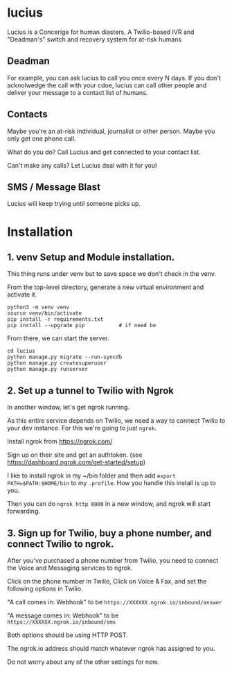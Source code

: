 # lucius

Lucius is a Concerige for human diasters.
A Twilio-based IVR and "Deadman's" switch and recovery system for at-risk humans

## Deadman

For example, you can ask lucius to call you once every N days. If you don't
acknolwedge the call with your cdoe,  lucius can call other people and deliver
your message to a contact list of humans.

## Contacts

Maybe you're an at-risk individual, journalist or other person. Maybe you only get one phone call. 

What do you do? Call Lucius and get connected to your contact list.

Can't make any calls? Let Lucius deal with it for youl

## SMS / Message Blast

Lucius will keep trying until someone picks up.

# Installation
## 1. venv Setup and Module installation.

This thing runs under venv but to save space we don't check in the venv.

From the top-level directory, generate a new virtual environment and activate it.

```
python3 -m venv venv
source venv/bin/activate
pip install -r requirements.txt 
pip install --upgrade pip           # if need be
```

From there, we can start the server.

```
cd lucius
python manage.py migrate --run-syncdb
python manage.py createsuperuser
python manage.py runserver  
```

## 2. Set up a tunnel to Twilio with Ngrok

In another window, let's get ngrok running.

As this entire service depends on Twilio, we need a way to connect Twilio to your
dev instance. For this we're going to just `ngrok`.

Install ngrok from https://ngrok.com/

Sign up on their site and get an authtoken. (see https://dashboard.ngrok.com/get-started/setup)

I like to install ngrok in my ~/bin folder and then add `export PATH=$PATH:$HOME/bin` to my `.profile`. How you handle this install is up to you.

Then you can do `ngrok http 8000` in a new window, and ngrok will start forwarding.

## 3. Sign up for Twilio, buy a phone number, and connect Twilio to ngrok.

After you've purchased a phone number from Twilio, you need to connect the Voice and Messaging services to ngrok.

Click on the phone number in Twilio, Click on Voice & Fax, and set the following options in Twilio. 

"A call comes in: Webhook" to be `https://XXXXXX.ngrok.io/inbound/answer`

"A message comes in: Webhook" to be `https://XXXXXX.ngrok.io/inbound/sms`

Both options should be using HTTP POST.

The ngrok.io address should match whatever ngrok has assigned to you. 

Do not worry about any of the other settings for now.


